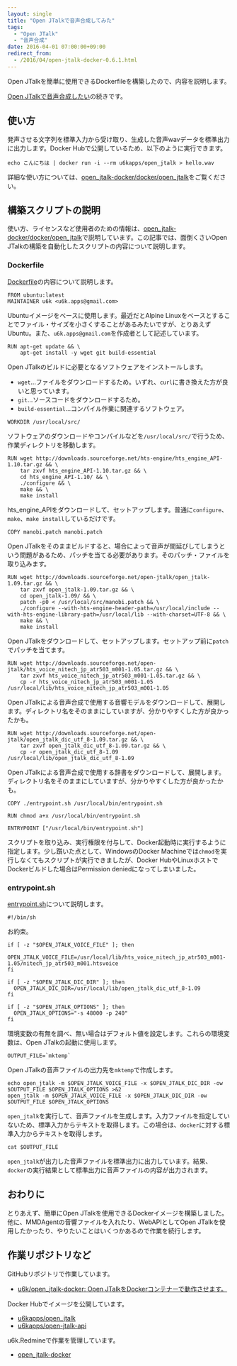 ```yaml
---
layout: single
title: "Open JTalkで音声合成してみた"
tags:
  - "Open JTalk"
  - "音声合成"
date: 2016-04-01 07:00:00+09:00
redirect_from:
  - /2016/04/open-jtalk-docker-0.6.1.html
---
```


Open JTalkを簡単に使用できるDockerfileを構築したので、内容を説明します。

[Open JTalkで音声合成したい](http://blog.u6k.me/2016/03/open-jtalk-docker.html)の続きです。

## 使い方

発声させる文字列を標準入力から受け取り、生成した音声wavデータを標準出力に出力します。Docker Hubで公開しているため、以下のように実行できます。

```
echo こんにちは | docker run -i --rm u6kapps/open_jtalk > hello.wav
```

詳細な使い方については、[open_jtalk-docker/docker/open_jtalk](https://github.com/u6k/open_jtalk-docker/tree/master/docker/open_jtalk)をご覧ください。

## 構築スクリプトの説明

使い方、ライセンスなど使用者のための情報は、[open_jtalk-docker/docker/open_jtalk](https://github.com/u6k/open_jtalk-docker/tree/master/docker/open_jtalk)で説明しています。この記事では、面倒くさいOpen JTalkの構築を自動化したスクリプトの内容について説明します。

### Dockerfile

[Dockerfile](https://github.com/u6k/open_jtalk-docker/blob/master/docker/open_jtalk/Dockerfile)の内容について説明します。

```
FROM ubuntu:latest
MAINTAINER u6k <u6k.apps@gmail.com>
```

Ubuntuイメージをベースに使用します。最近だとAlpine Linuxをベースとすることでファイル・サイズを小さくすることがあるみたいですが、とりあえずUbuntu。また、`u6k.apps@gmail.com`を作成者として記述しています。

```
RUN apt-get update && \
    apt-get install -y wget git build-essential
```

Open JTalkのビルドに必要となるソフトウェアをインストールします。

* `wget`…ファイルをダウンロードするため。いずれ、`curl`に書き換えた方が良いと思っています。
* `git`…ソースコードをダウンロードするため。
* `build-essential`…コンパイル作業に関連するソフトウェア。

```
WORKDIR /usr/local/src/
```

ソフトウェアのダウンロードやコンパイルなどを`/usr/local/src/`で行うため、作業ディレクトリを移動します。

```
RUN wget http://downloads.sourceforge.net/hts-engine/hts_engine_API-1.10.tar.gz && \
    tar zxvf hts_engine_API-1.10.tar.gz && \
    cd hts_engine_API-1.10/ && \
    ./configure && \
    make && \
    make install
```

hts_engine_APIをダウンロードして、セットアップします。普通に`configure`、`make`、`make install`しているだけです。

```
COPY manobi.patch manobi.patch
```

Open JTalkをそのままビルドすると、場合によって音声が間延びしてしまうという問題があるため、パッチを当てる必要があります。そのパッチ・ファイルを取り込みます。

```
RUN wget http://downloads.sourceforge.net/open-jtalk/open_jtalk-1.09.tar.gz && \
    tar zxvf open_jtalk-1.09.tar.gz && \
    cd open_jtalk-1.09/ && \
    patch -p0 < /usr/local/src/manobi.patch && \
    ./configure --with-hts-engine-header-path=/usr/local/include --with-hts-engine-library-path=/usr/local/lib --with-charset=UTF-8 && \
    make && \
    make install
```

Open JTalkをダウンロードして、セットアップします。セットアップ前に`patch`でパッチを当てます。

```
RUN wget http://downloads.sourceforge.net/open-jtalk/hts_voice_nitech_jp_atr503_m001-1.05.tar.gz && \
    tar zxvf hts_voice_nitech_jp_atr503_m001-1.05.tar.gz && \
    cp -r hts_voice_nitech_jp_atr503_m001-1.05 /usr/local/lib/hts_voice_nitech_jp_atr503_m001-1.05
```

Open JTalkによる音声合成で使用する音響モデルをダウンロードして、展開します。ディレクトリ名をそのままにしていますが、分かりやすくした方が良かったかも。

```
RUN wget http://downloads.sourceforge.net/open-jtalk/open_jtalk_dic_utf_8-1.09.tar.gz && \
    tar zxvf open_jtalk_dic_utf_8-1.09.tar.gz && \
    cp -r open_jtalk_dic_utf_8-1.09 /usr/local/lib/open_jtalk_dic_utf_8-1.09
```

Open JTalkによる音声合成で使用する辞書をダウンロードして、展開します。ディレクトリ名をそのままにしていますが、分かりやすくした方が良かったかも。

```
COPY ./entrypoint.sh /usr/local/bin/entrypoint.sh

RUN chmod a+x /usr/local/bin/entrypoint.sh

ENTRYPOINT ["/usr/local/bin/entrypoint.sh"]
```

スクリプトを取り込み、実行権限を付与して、Docker起動時に実行するように指定します。少し躓いた点として、WindowsのDocker Machineでは`chmod`を実行しなくてもスクリプトが実行できましたが、Docker HubやLinuxホストでDockerビルドした場合はPermission deniedになってしまいました。

### entrypoint.sh

[entrypoint.sh](https://github.com/u6k/open_jtalk-docker/blob/0.6.1/5116/update-version/docker/open_jtalk/entrypoint.sh)について説明します。

```
#!/bin/sh
```

お約束。

```
if [ -z "$OPEN_JTALK_VOICE_FILE" ]; then
  OPEN_JTALK_VOICE_FILE=/usr/local/lib/hts_voice_nitech_jp_atr503_m001-1.05/nitech_jp_atr503_m001.htsvoice
fi

if [ -z "$OPEN_JTALK_DIC_DIR" ]; then
  OPEN_JTALK_DIC_DIR=/usr/local/lib/open_jtalk_dic_utf_8-1.09
fi

if [ -z "$OPEN_JTALK_OPTIONS" ]; then
  OPEN_JTALK_OPTIONS="-s 48000 -p 240"
fi
```

環境変数の有無を調べ、無い場合はデフォルト値を設定します。これらの環境変数は、Open JTalkの起動に使用します。

```
OUTPUT_FILE=`mktemp`
```

Open JTalkの音声ファイルの出力先を`mktemp`で作成します。

```
echo open_jtalk -m $OPEN_JTALK_VOICE_FILE -x $OPEN_JTALK_DIC_DIR -ow $OUTPUT_FILE $OPEN_JTALK_OPTIONS >&2
open_jtalk -m $OPEN_JTALK_VOICE_FILE -x $OPEN_JTALK_DIC_DIR -ow $OUTPUT_FILE $OPEN_JTALK_OPTIONS
```

`open_jtalk`を実行して、音声ファイルを生成します。入力ファイルを指定していないため、標準入力からテキストを取得します。この場合は、`docker`に対する標準入力からテキストを取得します。

```
cat $OUTPUT_FILE
```

`open_jtalk`が出力した音声ファイルを標準出力に出力しています。結果、`docker`の実行結果として標準出力に音声ファイルの内容が出力されます。

## おわりに

とりあえず、簡単にOpen JTalkを使用できるDockerイメージを構築しました。他に、MMDAgentの音響ファイルを入れたり、WebAPIとしてOpen JTalkを使用したかったり、やりたいことはいくつかあるので作業を続行します。

## 作業リポジトリなど

GitHubリポジトリで作業しています。

* [u6k/open_jtalk-docker: Open JTalkをDockerコンテナーで動作させます。](https://github.com/u6k/open_jtalk-docker)

Docker Hubでイメージを公開しています。

* [u6kapps/open_jtalk](https://hub.docker.com/r/u6kapps/open_jtalk/)
* [u6kapps/open-jtalk-api](https://hub.docker.com/r/u6kapps/open-jtalk-api/)

u6k.Redmineで作業を管理しています。

* [open_jtalk-docker](https://myredmine-u6kapps.rhcloud.com/projects/openjtalk-docker)
